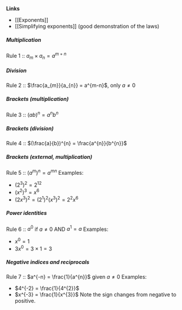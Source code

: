 **Links**
- [[Exponents]] 
- [[Simplifying exponents]] (good demonstration of the laws)

##### Multiplication
Rule 1 :: $a_{m} \times a_{n} = a^{m+n}$

##### Division
Rule 2 :: $\frac{a_{m}}{a_{n}} = a^{m-n}$, only $a \neq 0$

##### Brackets (multiplication)
Rule 3 :: $(ab)^{n} = a^{n}b^{n}$

##### Brackets (division)
Rule 4 :: $(\frac{a}{b})^{n} = \frac{a^{n}}{b^{n}}$

##### Brackets (external, multiplication)
Rule 5 :: $(a^{m})^{n}= a^{mn}$ 
Examples:
- $(2^{3})^{2}= 2^{12}$
- $(x^{2})^{3} = x^{6}$
- $(2x^{3})^{2} = (2^{1})^{2}(x^{3})^{2} = 2^{2}x^{6}$


##### Power identities
Rule 6 :: $a^{0}$ if $a \neq 0$ AND $a^{1} = a$
Examples:
- $x^{0} = 1$
- $3x^{0} = 3 \times 1 = 3$

##### Negative indices and reciprocals
Rule 7 :: $a^{-n} = \frac{1}{a^{n}}$ given $a \neq 0$
Examples:
- $4^{-2} = \frac{1}{4^{2}}$
- $x^{-3} = \frac{1}{x^{3}}$
Note the sign changes from negative to positive.